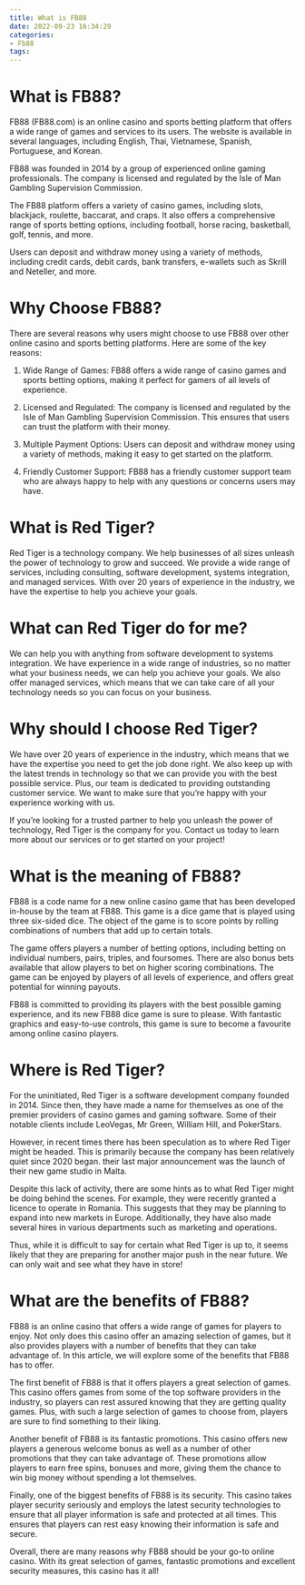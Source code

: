 ```yaml
---
title: What is FB88
date: 2022-09-23 16:34:29
categories:
- Fb88
tags:
---
```



#  What is FB88?

FB88 (FB88.com) is an online casino and sports betting platform that offers a wide range of games and services to its users. The website is available in several languages, including English, Thai, Vietnamese, Spanish, Portuguese, and Korean.

FB88 was founded in 2014 by a group of experienced online gaming professionals. The company is licensed and regulated by the Isle of Man Gambling Supervision Commission.

The FB88 platform offers a variety of casino games, including slots, blackjack, roulette, baccarat, and craps. It also offers a comprehensive range of sports betting options, including football, horse racing, basketball, golf, tennis, and more.

Users can deposit and withdraw money using a variety of methods, including credit cards, debit cards, bank transfers, e-wallets such as Skrill and Neteller, and more.

# Why Choose FB88?

There are several reasons why users might choose to use FB88 over other online casino and sports betting platforms. Here are some of the key reasons:

1) Wide Range of Games: FB88 offers a wide range of casino games and sports betting options, making it perfect for gamers of all levels of experience.

2) Licensed and Regulated: The company is licensed and regulated by the Isle of Man Gambling Supervision Commission. This ensures that users can trust the platform with their money.

3) Multiple Payment Options: Users can deposit and withdraw money using a variety of methods, making it easy to get started on the platform.

4) Friendly Customer Support: FB88 has a friendly customer support team who are always happy to help with any questions or concerns users may have.

#  What is Red Tiger?

Red Tiger is a technology company. We help businesses of all sizes unleash the power of technology to grow and succeed. We provide a wide range of services, including consulting, software development, systems integration, and managed services. With over 20 years of experience in the industry, we have the expertise to help you achieve your goals.

# What can Red Tiger do for me?

We can help you with anything from software development to systems integration. We have experience in a wide range of industries, so no matter what your business needs, we can help you achieve your goals. We also offer managed services, which means that we can take care of all your technology needs so you can focus on your business.

# Why should I choose Red Tiger?

We have over 20 years of experience in the industry, which means that we have the expertise you need to get the job done right. We also keep up with the latest trends in technology so that we can provide you with the best possible service. Plus, our team is dedicated to providing outstanding customer service. We want to make sure that you’re happy with your experience working with us.

If you’re looking for a trusted partner to help you unleash the power of technology, Red Tiger is the company for you. Contact us today to learn more about our services or to get started on your project!

#  What is the meaning of FB88?

FB88 is a code name for a new online casino game that has been developed in-house by the team at FB88. This game is a dice game that is played using three six-sided dice. The object of the game is to score points by rolling combinations of numbers that add up to certain totals.

The game offers players a number of betting options, including betting on individual numbers, pairs, triples, and foursomes. There are also bonus bets available that allow players to bet on higher scoring combinations. The game can be enjoyed by players of all levels of experience, and offers great potential for winning payouts.

FB88 is committed to providing its players with the best possible gaming experience, and its new FB88 dice game is sure to please. With fantastic graphics and easy-to-use controls, this game is sure to become a favourite among online casino players.

#  Where is Red Tiger?

For the uninitiated, Red Tiger is a software development company founded in 2014. Since then, they have made a name for themselves as one of the premier providers of casino games and gaming software. Some of their notable clients include LeoVegas, Mr Green, William Hill, and PokerStars.

However, in recent times there has been speculation as to where Red Tiger might be headed. This is primarily because the company has been relatively quiet since 2020 began. their last major announcement was the launch of their new game studio in Malta.

Despite this lack of activity, there are some hints as to what Red Tiger might be doing behind the scenes. For example, they were recently granted a licence to operate in Romania. This suggests that they may be planning to expand into new markets in Europe. Additionally, they have also made several hires in various departments such as marketing and operations.

Thus, while it is difficult to say for certain what Red Tiger is up to, it seems likely that they are preparing for another major push in the near future. We can only wait and see what they have in store!

#  What are the benefits of FB88?

 FB88 is an online casino that offers a wide range of games for players to enjoy. Not only does this casino offer an amazing selection of games, but it also provides players with a number of benefits that they can take advantage of. In this article, we will explore some of the benefits that FB88 has to offer.

The first benefit of FB88 is that it offers players a great selection of games. This casino offers games from some of the top software providers in the industry, so players can rest assured knowing that they are getting quality games. Plus, with such a large selection of games to choose from, players are sure to find something to their liking.

Another benefit of FB88 is its fantastic promotions. This casino offers new players a generous welcome bonus as well as a number of other promotions that they can take advantage of. These promotions allow players to earn free spins, bonuses and more, giving them the chance to win big money without spending a lot themselves.

Finally, one of the biggest benefits of FB88 is its security. This casino takes player security seriously and employs the latest security technologies to ensure that all player information is safe and protected at all times. This ensures that players can rest easy knowing their information is safe and secure.

Overall, there are many reasons why FB88 should be your go-to online casino. With its great selection of games, fantastic promotions and excellent security measures, this casino has it all!